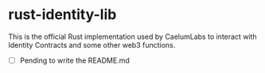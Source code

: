 # rust-identity-lib

This is the official Rust implementation used by CaelumLabs to interact with Identity Contracts and some other web3 functions.

- [ ] Pending to write the README.md
